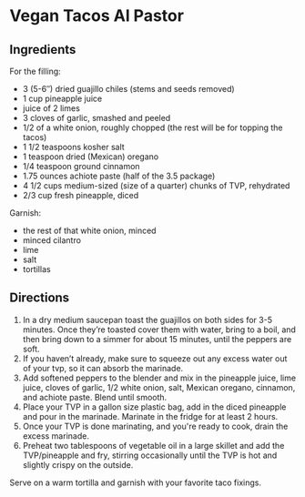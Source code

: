 # Vegan Tacos Al Pastor

## Ingredients

For the filling:

* 3 (5-6″) dried guajillo chiles (stems and seeds removed)
* 1 cup pineapple juice
* juice of 2 limes
* 3 cloves of garlic, smashed and peeled
* 1/2 of a white onion, roughly chopped (the rest will be for topping the tacos)
* 1 1/2 teaspoons kosher salt
* 1 teaspoon dried (Mexican) oregano
* 1/4 teaspoon ground cinnamon
* 1.75 ounces achiote paste (half of the 3.5 package)
* 4 1/2 cups medium-sized (size of a quarter) chunks of TVP, rehydrated
* 2/3 cup fresh pineapple, diced

Garnish:

* the rest of that white onion, minced
* minced cilantro
* lime
* salt
* tortillas

## Directions

1. In a dry medium saucepan toast the guajillos on both sides for 3-5 minutes. Once they’re toasted cover them with water, bring to a boil, and then bring down to a simmer for about 15 minutes, until the peppers are soft.
2. If you haven’t already, make sure to squeeze out any excess water out of your tvp, so it can absorb the marinade.
3. Add softened peppers to the blender and mix in the pineapple juice, lime juice, cloves of garlic, 1/2 white onion, salt, Mexican oregano, cinnamon, and achiote paste. Blend until smooth.
4. Place your TVP in a gallon size plastic bag, add in the diced pineapple and pour in the marinade. Marinate in the fridge for at least 2 hours.
5. Once your TVP is done marinating, and you're ready to cook, drain the excess marinade.
6. Preheat two tablespoons of vegetable oil in a large skillet and add the TVP/pineapple and fry, stirring occasionally until the TVP is hot and slightly crispy on the outside.

Serve on a warm tortilla and garnish with your favorite taco fixings.

